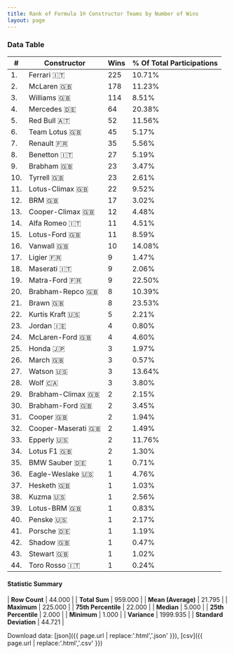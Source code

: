 ```yaml
---
title: Rank of Formula 1® Constructor Teams by Number of Wins
layout: page
---
```


<canvas id="chart" width="400" height="180"></canvas>
<script>
var data = {
    "datasets": [
        {
            "backgroundColor": [
                "EB212E",
                "AAAAAA",
                "FFF8F6",
                "3da48e",
                "381ea0",
                "09630C",
                "F6CF00",
                "73C2FB",
                "243F73",
                "274B72",
                "025839",
                "144D44",
                "273027",
                "B21827",
                "025839",
                "336667",
                "0F5DBB",
                "C0BEC3",
                "3FB2B3",
                "243F73",
                "E2F833",
                "D33949",
                "FFFF01",
                "AAAAAA",
                "FFFFFF",
                "E53524",
                "FC8881",
                "A3805E",
                "243F73",
                "07316F",
                "273027",
                "1A2446",
                "DBC75F",
                "F6CA46",
                "20359D",
                "1A284B",
                "FFFFFF",
                "C4333B",
                "457439",
                "2077C9",
                "DDDDDD",
                "FA9B27",
                "FFFFFF",
                "0C00A3"
            ],
            "borderColor": [
                "444444",
                "444444",
                "444444",
                "444444",
                "444444",
                "444444",
                "444444",
                "444444",
                "444444",
                "444444",
                "444444",
                "444444",
                "444444",
                "444444",
                "444444",
                "444444",
                "444444",
                "444444",
                "444444",
                "444444",
                "444444",
                "444444",
                "444444",
                "444444",
                "444444",
                "444444",
                "444444",
                "444444",
                "444444",
                "444444",
                "444444",
                "444444",
                "444444",
                "444444",
                "444444",
                "444444",
                "444444",
                "444444",
                "444444",
                "444444",
                "444444",
                "444444",
                "444444",
                "444444"
            ],
            "borderWidth": 1,
            "data": [
                225.0,
                178.0,
                114.0,
                64.0,
                52.0,
                45.0,
                35.0,
                27.0,
                23.0,
                23.0,
                22.0,
                17.0,
                12.0,
                11.0,
                11.0,
                10.0,
                9.0,
                9.0,
                9.0,
                8.0,
                8.0,
                5.0,
                4.0,
                4.0,
                3.0,
                3.0,
                3.0,
                3.0,
                2.0,
                2.0,
                2.0,
                2.0,
                2.0,
                2.0,
                1.0,
                1.0,
                1.0,
                1.0,
                1.0,
                1.0,
                1.0,
                1.0,
                1.0,
                1.0
            ],
            "label": "Wins"
        }
    ],
    "labels": [
        "Ferrari",
        "McLaren",
        "Williams",
        "Mercedes",
        "Red Bull",
        "Team Lotus",
        "Renault",
        "Benetton",
        "Brabham",
        "Tyrrell",
        "Lotus-Climax",
        "BRM",
        "Cooper-Climax",
        "Alfa Romeo",
        "Lotus-Ford",
        "Vanwall",
        "Ligier",
        "Maserati",
        "Matra-Ford",
        "Brabham-Repco",
        "Brawn",
        "Kurtis Kraft",
        "Jordan",
        "McLaren-Ford",
        "Honda",
        "March",
        "Watson",
        "Wolf",
        "Brabham-Climax",
        "Brabham-Ford",
        "Cooper",
        "Cooper-Maserati",
        "Epperly",
        "Lotus F1",
        "BMW Sauber",
        "Eagle-Weslake",
        "Hesketh",
        "Kuzma",
        "Lotus-BRM",
        "Penske",
        "Porsche",
        "Shadow",
        "Stewart",
        "Toro Rosso"
    ]
};
var options = {
  legend: {
    display: false
  },
  scales: {
    xAxes: [{
      ticks: {
        beginAtZero: true,
        maxRotation: 180,
        display: window.innerWidth > 800
      }
    }],
    yAxes: [{
      ticks: {
        beginAtZero: true
      }
    }]
  },
  onResize: function(chart, size) {
    chart.options.scales.xAxes[0].ticks.display = size.width > 800;
  }
};
var chart = new Chart("chart", {
    data: data,
    type: 'bar',
    options: options
});
</script>



### Data Table

| # | Constructor | Wins | % Of Total Participations |
|--|--|--|--|
| 1. | Ferrari 🇮🇹 | 225 | 10.71% |
| 2. | McLaren 🇬🇧 | 178 | 11.23% |
| 3. | Williams 🇬🇧 | 114 | 8.51% |
| 4. | Mercedes 🇩🇪 | 64 | 20.38% |
| 5. | Red Bull 🇦🇹 | 52 | 11.56% |
| 6. | Team Lotus 🇬🇧 | 45 | 5.17% |
| 7. | Renault 🇫🇷 | 35 | 5.56% |
| 8. | Benetton 🇮🇹 | 27 | 5.19% |
| 9. | Brabham 🇬🇧 | 23 | 3.47% |
| 10. | Tyrrell 🇬🇧 | 23 | 2.61% |
| 11. | Lotus-Climax 🇬🇧 | 22 | 9.52% |
| 12. | BRM 🇬🇧 | 17 | 3.02% |
| 13. | Cooper-Climax 🇬🇧 | 12 | 4.48% |
| 14. | Alfa Romeo 🇮🇹 | 11 | 4.51% |
| 15. | Lotus-Ford 🇬🇧 | 11 | 8.59% |
| 16. | Vanwall 🇬🇧 | 10 | 14.08% |
| 17. | Ligier 🇫🇷 | 9 | 1.47% |
| 18. | Maserati 🇮🇹 | 9 | 2.06% |
| 19. | Matra-Ford 🇫🇷 | 9 | 22.50% |
| 20. | Brabham-Repco 🇬🇧 | 8 | 10.39% |
| 21. | Brawn 🇬🇧 | 8 | 23.53% |
| 22. | Kurtis Kraft 🇺🇸 | 5 | 2.21% |
| 23. | Jordan 🇮🇪 | 4 | 0.80% |
| 24. | McLaren-Ford 🇬🇧 | 4 | 4.60% |
| 25. | Honda 🇯🇵 | 3 | 1.97% |
| 26. | March 🇬🇧 | 3 | 0.57% |
| 27. | Watson 🇺🇸 | 3 | 13.64% |
| 28. | Wolf 🇨🇦 | 3 | 3.80% |
| 29. | Brabham-Climax 🇬🇧 | 2 | 2.15% |
| 30. | Brabham-Ford 🇬🇧 | 2 | 3.45% |
| 31. | Cooper 🇬🇧 | 2 | 1.94% |
| 32. | Cooper-Maserati 🇬🇧 | 2 | 1.49% |
| 33. | Epperly 🇺🇸 | 2 | 11.76% |
| 34. | Lotus F1 🇬🇧 | 2 | 1.30% |
| 35. | BMW Sauber 🇩🇪 | 1 | 0.71% |
| 36. | Eagle-Weslake 🇺🇸 | 1 | 4.76% |
| 37. | Hesketh 🇬🇧 | 1 | 1.03% |
| 38. | Kuzma 🇺🇸 | 1 | 2.56% |
| 39. | Lotus-BRM 🇬🇧 | 1 | 0.83% |
| 40. | Penske 🇺🇸 | 1 | 2.17% |
| 41. | Porsche 🇩🇪 | 1 | 1.19% |
| 42. | Shadow 🇬🇧 | 1 | 0.47% |
| 43. | Stewart 🇬🇧 | 1 | 1.02% |
| 44. | Toro Rosso 🇮🇹 | 1 | 0.24% |

#### Statistic Summary

| **Row Count** | 44.000 |
| **Total Sum** | 959.000 |
| **Mean (Average)** | 21.795 |
| **Maximum** | 225.000 |
| **75th Percentile** | 22.000 |
| **Median** | 5.000 |
| **25th Percentile** | 2.000 |
| **Minimum** | 1.000 |
| **Variance** | 1999.935 |
| **Standard Deviation** | 44.721 |

Download data: [json]({{ page.url | replace:'.html','.json' }}), [csv]({{ page.url | replace:'.html','.csv' }})
